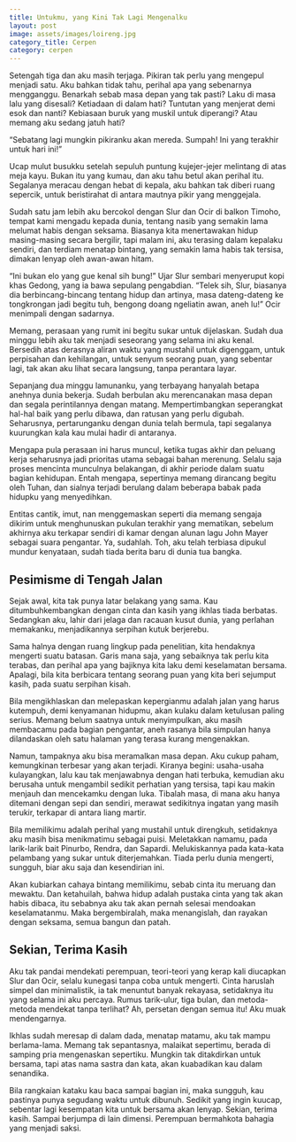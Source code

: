 ```yaml
---
title: Untukmu, yang Kini Tak Lagi Mengenalku
layout: post
image: assets/images/loireng.jpg
category_title: Cerpen
category: cerpen
---
```


Setengah tiga dan aku masih terjaga. Pikiran tak perlu yang mengepul menjadi satu. Aku bahkan tidak tahu, perihal apa yang sebenarnya mengganggu. Benarkah sebab masa depan yang tak pasti? Laku di masa lalu yang disesali? Ketiadaan di dalam hati? Tuntutan yang menjerat demi esok dan nanti? Kebiasaan buruk yang muskil untuk diperangi? Atau memang aku sedang jatuh hati?

“Sebatang lagi mungkin pikiranku akan mereda. Sumpah! Ini yang terakhir untuk hari ini!”

Ucap mulut busukku setelah sepuluh puntung kujejer-jejer melintang di atas meja kayu. Bukan itu yang kumau, dan aku tahu betul akan perihal itu. Segalanya meracau dengan hebat di kepala, aku bahkan tak diberi ruang sepercik, untuk beristirahat di antara mautnya pikir yang menggejala. 

Sudah satu jam lebih aku bercokol dengan Slur dan Ocir di balkon Timoho, tempat kami mengadu kepada dunia, tentang nasib yang semakin lama melumat habis dengan seksama. Biasanya kita menertawakan hidup masing-masing secara bergilir, tapi malam ini, aku terasing dalam kepalaku sendiri, dan terdiam menatap bintang, yang semakin lama habis tak tersisa, dimakan lenyap oleh awan-awan hitam.

“Ini bukan elo yang gue kenal sih bung!” Ujar Slur sembari menyeruput kopi khas Gedong, yang ia bawa sepulang pengabdian.
“Telek sih, Slur, biasanya dia berbincang-bincang tentang hidup dan artinya, masa dateng-dateng ke tongkrongan jadi begitu tuh, bengong doang ngeliatin awan, aneh lu!” Ocir menimpali dengan sadarnya. 

Memang, perasaan yang rumit ini begitu sukar untuk dijelaskan. Sudah dua minggu lebih aku tak menjadi seseorang yang selama ini aku kenal. Bersedih atas derasnya aliran waktu yang mustahil untuk digenggam, untuk perpisahan dan kehilangan, untuk senyum seorang puan, yang sebentar lagi, tak akan aku lihat secara langsung, tanpa perantara layar.
	
Sepanjang dua minggu lamunanku, yang terbayang hanyalah betapa anehnya dunia bekerja. Sudah berbulan aku merencanakan masa depan dan segala perintilannya dengan matang. Mempertimbangkan seperangkat hal-hal baik yang perlu dibawa, dan ratusan yang perlu digubah. Seharusnya, pertarunganku dengan dunia telah bermula, tapi segalanya kuurungkan kala kau mulai hadir di antaranya.

Mengapa pula perasaan ini harus muncul, ketika tugas akhir dan peluang kerja seharusnya jadi prioritas utama sebagai bahan merenung. Selalu saja proses mencinta munculnya belakangan, di akhir periode dalam suatu bagian kehidupan. Entah mengapa, sepertinya memang dirancang begitu oleh Tuhan, dan sialnya terjadi berulang dalam beberapa babak pada hidupku yang menyedihkan.

Entitas cantik, imut, nan menggemaskan seperti dia memang sengaja dikirim untuk menghunuskan pukulan terakhir yang mematikan, sebelum akhirnya aku terkapar sendiri di kamar dengan alunan lagu John Mayer sebagai suara pengantar. Ya, sudahlah. Toh, aku telah terbiasa dipukul mundur kenyataan, sudah tiada berita baru di dunia tua bangka.

## Pesimisme di Tengah Jalan
Sejak awal, kita tak punya latar belakang yang sama. Kau ditumbuhkembangkan dengan cinta dan kasih yang ikhlas tiada berbatas. Sedangkan aku, lahir dari jelaga dan racauan kusut dunia, yang perlahan memakanku, menjadikannya serpihan kutuk berjerebu.

Sama halnya dengan ruang lingkup pada penelitian, kita hendaknya mengerti suatu batasan. Garis mana saja, yang sebaiknya tak perlu kita terabas, dan perihal apa yang bajiknya kita laku demi keselamatan bersama. Apalagi, bila kita berbicara tentang seorang puan yang kita beri sejumput kasih, pada suatu serpihan kisah. 

Bila mengikhlaskan dan melepaskan kepergianmu adalah jalan yang harus kutempuh, demi kenyamanan hidupmu, akan kulaku dalam ketulusan paling serius. Memang belum saatnya untuk menyimpulkan, aku masih membacamu pada bagian pengantar,  aneh rasanya bila simpulan hanya dilandaskan oleh satu halaman yang terasa kurang mengenakkan.

Namun, tampaknya aku bisa meramalkan masa depan. Aku cukup paham, kemungkinan terbesar yang akan terjadi. Kiranya begini: usaha-usaha kulayangkan, lalu kau tak menjawabnya dengan hati terbuka, kemudian aku berusaha untuk mengambil sedikit perhatian yang tersisa, tapi kau makin menjauh dan mencekamku dengan luka. Tibalah masa, di mana aku hanya ditemani dengan sepi dan sendiri, merawat sedikitnya ingatan yang masih terukir, terkapar di antara liang martir.

Bila memilikimu adalah perihal yang mustahil untuk direngkuh, setidaknya aku masih bisa menikmatimu sebagai puisi. Meletakkan namamu, pada larik-larik bait Pinurbo, Rendra, dan Sapardi. Melukiskannya pada kata-kata pelambang yang sukar untuk diterjemahkan. Tiada perlu dunia mengerti, sungguh, biar aku saja dan kesendirian ini.

Akan kubiarkan cahaya bintang memilikimu, sebab cinta itu meruang dan mewaktu. Dan ketahuilah, bahwa hidup adalah pustaka cinta yang tak akan habis dibaca, itu sebabnya aku tak akan pernah selesai mendoakan keselamatanmu. Maka bergembiralah, maka menangislah, dan rayakan dengan seksama, semua bangun dan patah.
	 
## Sekian, Terima Kasih
Aku tak pandai mendekati perempuan, teori-teori yang kerap kali diucapkan Slur dan Ocir, selalu kunegasi tanpa coba untuk mengerti. Cinta haruslah simpel dan minimalistik, ia tak menuntut banyak rekayasa, setidaknya itu yang selama ini aku percaya. Rumus tarik-ulur, tiga bulan, dan metoda-metoda mendekat tanpa terlihat? Ah, persetan dengan semua itu! Aku muak mendengarnya.

Ikhlas sudah meresap di dalam dada, menatap matamu, aku tak mampu berlama-lama. Memang tak sepantasnya, malaikat sepertimu, berada di samping pria mengenaskan sepertiku. Mungkin tak ditakdirkan untuk bersama, tapi atas nama sastra dan kata, akan kuabadikan kau dalam senandika. 

Bila rangkaian kataku kau baca sampai bagian ini, maka sungguh, kau pastinya punya segudang waktu untuk dibunuh. Sedikit yang ingin kuucap, sebentar lagi kesempatan kita untuk bersama akan lenyap. Sekian, terima kasih. Sampai berjumpa di lain dimensi. Perempuan bermahkota bahagia yang menjadi saksi.
